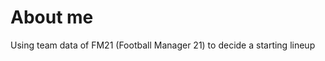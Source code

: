 <h1> About me </h1>
<p>Using team data of FM21 (Football Manager 21) to decide a starting lineup </p>
